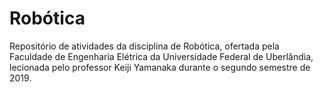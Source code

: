 # Robótica
Repositório de atividades da disciplina de Robótica, ofertada pela Faculdade de Engenharia Elétrica da Universidade Federal de Uberlândia, lecionada pelo professor Keiji Yamanaka durante o segundo semestre de 2019.
